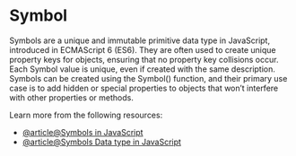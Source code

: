 # Symbol

Symbols are a unique and immutable primitive data type in JavaScript, introduced in ECMAScript 6 (ES6). They are often used to create unique property keys for objects, ensuring that no property key collisions occur. Each Symbol value is unique, even if created with the same description. Symbols can be created using the Symbol() function, and their primary use case is to add hidden or special properties to objects that won’t interfere with other properties or methods.

Learn more from the following resources:

- [@article@Symbols in JavaScript](https://www.javascripttutorial.net/symbol/)
- [@article@Symbols Data type in JavaScript](https://javascript.info/symbol)
